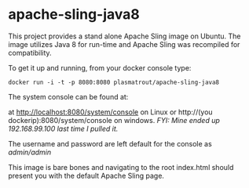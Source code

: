 apache-sling-java8
==================

This project provides a stand alone Apache Sling image on Ubuntu. The image utilizes Java 8 for run-time and Apache Sling was recompiled for compatibility.

To get it up and running, from your docker console type:

    docker run -i -t -p 8080:8080 plasmatrout/apache-sling-java8

The system console can be found at:

at [http://localhost:8080/system/console][1] on Linux or http://(you dockerip):8080/system/console on windows. *FYI: Mine ended up 192.168.99.100 last time I pulled it.*

The username and password are left default for the console as *admin/admin*

This image is bare bones and navigating to the root index.html should present you with the default Apache Sling page.


  [1]: http://localhost:8080/system/console
  [2]: http://192.168.59.103:8080/system/console
  

